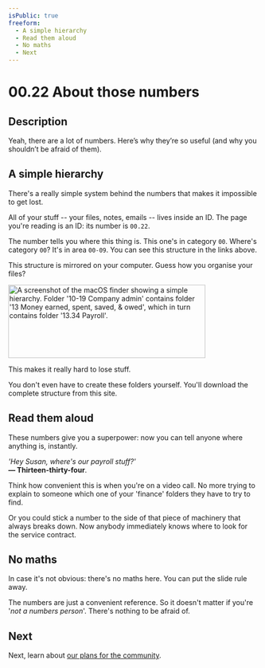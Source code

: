 ```yaml
---
isPublic: true
freeform:
  - A simple hierarchy
  - Read them aloud
  - No maths
  - Next
---
```


# 00.22 About those numbers

## Description

Yeah, there are a lot of numbers. Here’s why they’re so useful (and why you shouldn’t be afraid of them).

## A simple hierarchy

There's a really simple system behind the numbers that makes it impossible to get lost.

All of your stuff -- your files, notes, emails -- lives inside an ID. The page you're reading is an ID: its number is `00.22`.

The number tells you where this thing is. This one's in category `00`. Where's category `00`? It's in area `00-09`. You can see this structure in the links above.

This structure is mirrored on your computer. Guess how you organise your files?

<picture id="FinderImage">
  <source
    media="(prefers-color-scheme: light)"
    srcset="/img/00.93A-Finder-light-792x294.png"
  />
  <source
    media="(prefers-color-scheme: dark)"
    srcset="/img/00.93A-Finder-dark-792x294.png"
  />
  <img
    alt="A screenshot of the macOS finder showing a simple hierarchy. Folder '10-19 Company admin' contains folder '13 Money earned, spent, saved, & owed', which in turn contains folder '13.34 Payroll'."
    id="finder"
    src="/img/00.93A-Finder-light-792x294.png"
    width="396"
    height="147"
  />
</picture>

This makes it really hard to lose stuff.

You don't even have to create these folders yourself. You'll download the complete structure from this site.

## Read them aloud

These numbers give you a superpower: now you can tell anyone where anything is, instantly.

_'Hey Susan, where's our payroll stuff?'_  
**— Thirteen-thirty-four**.

Think how convenient this is when you're on a video call. No more trying to explain to someone which one of your 'finance' folders they have to try to find.

Or you could stick a number to the side of that piece of machinery that always breaks down. Now anybody immediately knows where to look for the service contract.

## No maths

In case it's not obvious: there's no maths here. You can put the slide rule away.

The numbers are just a convenient reference. So it doesn't matter if you're '_not a numbers person_'. There's nothing to be afraid of.

## Next

Next, learn about [our plans for the community](/00.23).
